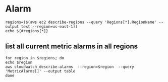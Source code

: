 # Alarm
```
regions=($(aws ec2 describe-regions --query 'Regions[*].RegionName' --output text --region=us-east-1))
echo ${#regions[*]}
```

## list all current metric alarms in all regions
```
for region in $regions; do
echo $region
aws cloudwatch describe-alarms  --region=$region  --query 'MetricAlarms[]' --output table
done
```

